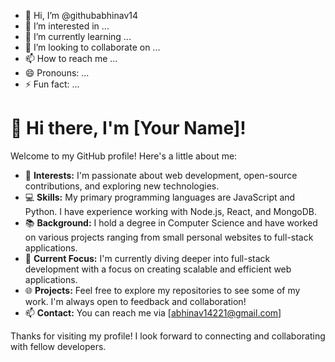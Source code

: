 - 👋 Hi, I’m @githubabhinav14
- 👀 I’m interested in ...
- 🌱 I’m currently learning ...
- 💞️ I’m looking to collaborate on ...
- 📫 How to reach me ...
- 😄 Pronouns: ...
- ⚡ Fun fact: ...

<!---
githubabhinav14/githubabhinav14 is a ✨ special ✨ repository because its `README.md` (this file) appears on your GitHub profile.
You can click the Preview link to take a look at your changes.
--->


# 👋 Hi there, I'm [Your Name]!

Welcome to my GitHub profile! Here's a little about me:

- 🌟 **Interests:** I'm passionate about web development, open-source contributions, and exploring new technologies.
- 💻 **Skills:** My primary programming languages are JavaScript and Python. I have experience working with Node.js, React, and MongoDB.
- 📚 **Background:** I hold a degree in Computer Science and have worked on various projects ranging from small personal websites to full-stack applications.
- 🚀 **Current Focus:** I'm currently diving deeper into full-stack development with a focus on creating scalable and efficient web applications.
- 🌐 **Projects:** Feel free to explore my repositories to see some of my work. I'm always open to feedback and collaboration!
- 📫 **Contact:** You can reach me via [abhinav14221@gmail.com]

Thanks for visiting my profile! I look forward to connecting and collaborating with fellow developers.
